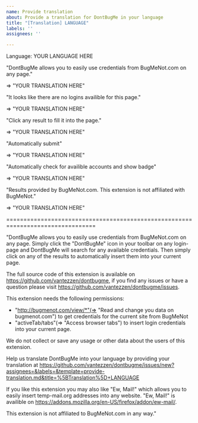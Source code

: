 ```yaml
---
name: Provide translation
about: Provide a translation for DontBugMe in your language
title: "[Translation] LANGUAGE"
labels: ''
assignees: ''

---
```


<!--
    Thank you for providing a translation of DontBugMe into your language.
    Please translate the sentences below into the quotation marks containing "YOUR TRANSLATION HERE".
-->

Language: YOUR LANGUAGE HERE

"DontBugMe allows you to easily use credentials from BugMeNot.com on any page."

=> "YOUR TRANSLATION HERE"


"It looks like there are no logins availible for this page."

=> "YOUR TRANSLATION HERE"


"Click any result to fill it into the page."

=> "YOUR TRANSLATION HERE"


"Automatically submit"

=> "YOUR TRANSLATION HERE"

"Automatically check for availible accounts and show badge"

=> "YOUR TRANSLATION HERE"

"Results provided by BugMeNot.com. This extension is not affiliated with BugMeNot."

=> "YOUR TRANSLATION HERE"

================================================================================
<!-- 
    
    If you want to, you can also help us translate our entries in the Chrome Web Store and Firefox add-on store by translating the extension description.
    We understand that this is a very long text, so if you don't want to translate this text you can just submit the translation above.
-->
"DontBugMe allows you to easily use credentials from BugMeNot.com on any page. 
Simply click the "DontBugMe" icon in your toolbar on any login-page and DontBugMe will search for any available credentials. Then simply click on any of the results to automatically insert them into your current page.

The full source code of this extension is available on https://github.com/vantezzen/dontbugme, if you find any issues or have a question please visit https://github.com/vantezzen/dontbugme/issues.

This extension needs the following permissions:
- "http://bugmenot.com/view/*"(=> "Read and change you data on bugmenot.com") to get credentials for the current site from BugMeNot
- "activeTab/tabs"(=> "Access browser tabs") to insert login credentials into your current page.

We do not collect or save any usage or other data about the users of this extension.

Help us translate DontBugMe into your language by providing your translation at https://github.com/vantezzen/dontbugme/issues/new?assignees=&labels=&template=provide-translation.md&title=%5BTranslation%5D+LANGUAGE

If you like this extension you may also like "Ew, Mail!" which allows you to easily insert temp-mail.org addresses into any website. "Ew, Mail!" is availible on https://addons.mozilla.org/en-US/firefox/addon/ew-mail/.

This extension is not affiliated to BugMeNot.com in any way."

